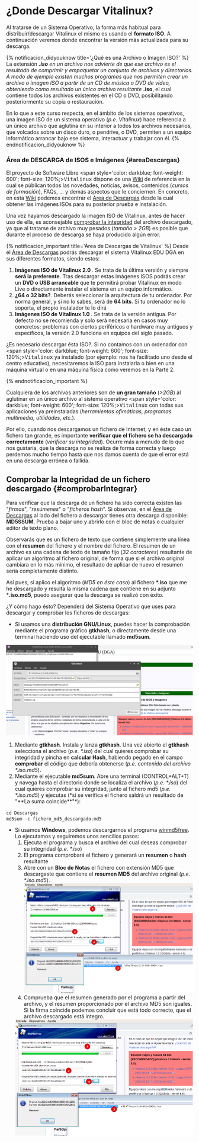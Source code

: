# ¿Donde Descargar Vitalinux?

Al tratarse de un Sistema Operativo, la forma más habitual para distribuir/descargar Vitalinux el mismo es usando el <b>formato ISO</b>. A continuación veremos donde encontrar la versión más actualizada para su descarga.

{% notificacion_didyouknow title='¿Qué es una Archivo o Imagen ISO?' %}
La extensión <b>*.iso</b> en un archivo nos advierte de que ese archivo es el resultado de comprimir y empaquetar un conjunto de archivos y directorios.  A modo de ejemplo existen muchos programas que nos permiten crear un archivo o imagen ISO a partir de un CD de música o DVD de vídeo, obteniendo como resultado un único archivo resultante <b>*.iso</b>, el cual contiene todos los archivos existentes en el CD o DVD, posibilitando posteriormente su copia o restauración.

En lo que a este curso respecta, en el ámbito de los sistemas operativos, una imagen ISO de un sistema operativo (<i>p.e. Vitalinux</i>) hace referencia a un único archivo que aglutina en su interior a todos los archivos necesarios, que volcados sobre un disco duro, o pendrive, o DVD, permiten a un equipo informático arrancar bajo ese sistema, interactuar y trabajar con él.
{% endnotificacion_didyouknow %}


### Área de DESCARGA de ISOS e Imágenes {#areaDescargas}

El proyecto de Software Libre <span style='color: darkblue; font-weight: 600'; font-size: 120%;><tt>Vitalinux</tt></span> dispone de una <a href="http://wiki.vitalinux.educa.aragon.es">Wiki</a> de referencia en la cual se públican todos las novedades, noticias, avisos, contenidos (<i>cursos de formación</i>), FAQs, ... y demás aspectos que le conciernen.  En concreto, en esta <a href="http://wiki.vitalinux.educa.aragon.es">Wiki</a> podemos encontrar el <a href="http://wiki.vitalinux.educa.aragon.es/index.php/P%C3%A1gina_principal/Materiales_e_im%C3%A1genes">Área de Descargas</a> desde la cual obtener las imágenes ISOs para su posterior prueba e instalación.

Una vez hayamos descargado la imagen ISO de Vitalinux, antes de hacer uso de ella, es aconsejable [comprobar la integridad](#comprobarIntegrar) del archivo descargado, ya que al tratarse de archivo muy pesados (<i>tamaño > 2GB</i>) es posible que durante el proceso de descarga se haya producido algún error.

{% notificacion_important title='Área de Descargas de Vitalinux' %}
Desde él <a href="http://wiki.vitalinux.educa.aragon.es/index.php/P%C3%A1gina_principal/Materiales_e_im%C3%A1genes">Área de Descargas</a> podrás descargar el sistema Vitalinux EDU DGA en sus diferentes formatos, siendo estos:


<ol>
<li>
<b>Imágenes ISO de Vitalinux 2.0 </b>.  Se trata de la última versión y siempre <b>será la preferente</b>. Tras descargar estas imágenes ISOS podrás crear un <b>DVD o USB arrancable</b> que te permitirá probar Vitalinux en modo Live o directamente instalar el sistema en un equipo informático.
</li>
<li>
<b>¿64 o 32 bits?</b>. Deberás seleccionar la arquitectura de tu ordenador. Por norma general, y si no lo sabes, será de <b>64 bits</b>. Si tu ordenador no lo soporta, el propio instalador te lo dirá
</li>
<li>
<b>Imágenes ISO de Vitalinux 1.0 </b>.  Se trata de la versión antigua. Por defecto no se recomienda y solo será necesaria en casos muy concretos: problemas con ciertos periféricos o hardware muy antiguos y específicos, la versión 2.0 funciona en equipos del siglo pasado.
</li>
</ol>

¿Es necesario descargar ésta ISO?. Si no contamos con un ordenador con <span style='color: darkblue; font-weight: 600'; font-size: 120%;><tt>Vitalinux</tt></span> ya instalado (por ejemplo: nos ha facilitado uno desde el centro educativo), necesitaremos la ISO para instalarla o bien en una máquina virtual o en una máquina física como veremos en la Parte 2.

{% endnotificacion_important %}

Cualquiera de los archivos anteriores son de <b>un gran tamaño</b> (<i>>2GB</i>) al aglutinar en un único archivo al sistema operativo <span style='color: darkblue; font-weight: 600'; font-size: 120%;><tt>Vitalinux</tt></span> con todas sus aplicaciones ya preinstaladas (<i>herramientas ofimáticas, programas multimedia, utilidades, etc.</i>).

Por ello, cuando nos descargamos un fichero de Internet, y en éste caso un fichero tan grande, es importante <b>verificar que el fichero se ha descargado correctamente</b> (<i>verificar su integridad</i>). Ocurre más a menudo de lo que nos gustaría, que la descarga no se realiza de forma correcta y luego perdemos mucho tiempo hasta que nos damos cuenta de que el error está en una descarga errónea o fallida.

## Comprobar la Integridad de un fichero descargado {#comprobarIntegrar}

Para verificar que la descarga de un fichero ha sido correcta existen las "*firmas*", "*resúmenes*" o "*ficheros hash*". Si observas, en el <a href="http://wiki.vitalinux.educa.aragon.es/index.php/P%C3%A1gina_principal/Materiales_e_im%C3%A1genes">Área de Descargas</a> al lado del fichero a descargar tienes otra descarga disponible: **MD5SSUM**. Prueba a bajar uno y abrirlo con el bloc de notas o cualquier editor de texto plano.

Observarás que es un fichero de texto que contiene simplemente una línea con el **resumen** del fichero y el nombre del fichero. El resumen de un archivo es una cadena de texto de tamaño fijo (<i>32 caracteres</i>) resultante de aplicar un algoritmo al fichero original, de forma que si el archivo original cambiara en lo más mínimo, el resultado de aplicar de nuevo el resumen sería completamente distinto.

Así pues, si aplico el algoritmo (<i>MD5 en éste caso</i>) al fichero **\*.iso** que me he descargado y resulta la misma cadena que contiene en su adjunto ***.iso.md5**, puedo asegurar que la descarga se realizó con éxito.

¿Y cómo hago ésto? Dependerá del Sistema Operativo que uses para descargar y comprobar los ficheros de descargas:

-  Si usamos una **distribución GNU/Linux**, puedes hacer la comprobación mediante el programa gráfico **gtkhash**, o directamente desde una terminal haciendo uso del ejecutable llamado **md5sum**.

<img src="../img/gtkhash-check_md5.png" width="600">

<ol>
<li>Mediante <b>gtkhash</b>.  Instala y lanza <b>gtkhash</b>.  Una vez abierto el <b>gtkhash</b> selecciona el archivo (<i>p.e. *.iso</i>) del cual quieres comprobar su integridad y pincha en <b>calcular Hash</b>, habiendo pegado en el campo <b>comprobar</b> el código que debería obtenerse (<i>p.e. contenido del archivo *.iso.md5</i>).</li>

<li>Mediante el ejecutable <b>md5sum</b>.  Abre una terminal (CONTROL+ALT+T) y navega hasta el directorio donde se localiza el archivo (<i>p.e. *.iso</i>) del cual quieres comprobar su integridad, junto al fichero md5 (<i>p.e. *.iso.md5</i>) y ejecutas (*si se verifica el fichero saldrá un resultado de "**La suma coincide**"*):
</li>
</ol>

```
cd Descargas
md5sum -c fichero_md5_descargado.md5
```

-  Si usamos **Windows**, podemos descargarnos el programa [winmd5free](http://wiki.vitalinux.educa.aragon.es/isos/WinMD5.exe). Lo ejecutamos y seguiremos unos sencillos pasos:
    1.  Ejecuta el programa y busca el archivo del cual deseas comprobar su integridad (<i>p.e. *.iso</i>)
    1.  El programa comprobará el fichero y generará un **resumen** o **hash** resultante 
    1.  Abre con un <b>Bloc de Notas</b> el fichero con extensión MD5 que descargaste que contiene el **resumen MD5** del archivo original (<i>p.e. *.iso.md5</i>).<br>
    ![](img/Md5_1.png)
    1.  Comprueba que el resumen generado por el programa a partir del archivo, y el resumen proporcionado por el archivo MD5 son iguales.  Si la firma coincide podemos concluir que está todo correcto, que el archivo descargado está integro.
    <img src="../img/Md5_1.png" width="600">
